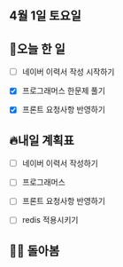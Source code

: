 ## 4월 1일 토요일

## 📝오늘 한 일


- [ ] 네이버 이력서 작성 시작하기
- [X] 프로그래머스 한문제 풀기
- [X] 프론트 요청사항 반영하기



## 🔥내일 계획표

- [ ] 네이버 이력서 작성하기
- [ ] 프로그래머스
- [ ] 프론트 요청사항 반영하기
- [ ] redis 적용시키기




## 💁‍♂️ 돌아봄

